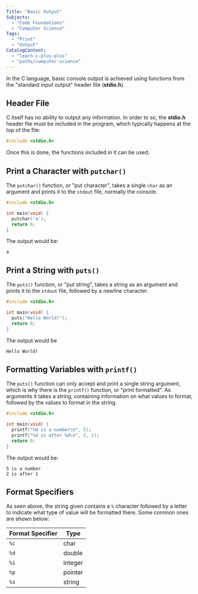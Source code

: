 ```yaml
---
Title: "Basic Output"
Subjects:
  - "Code Foundations"
  - "Computer Science"
Tags:
  - "Print"
  - "Output"
CatalogContent:
  - "learn-c-plus-plus"
  - "paths/computer-science"
---
```


In the C language, basic console output is achieved using functions from the "standard input output" header file (**stdio.h**).

## Header File

C itself has no ability to output any information. In order to so, the **stdio.h** header file must be included in the program, which typically happens at the top of the file:

```c
#include <stdio.h>
```

Once this is done, the functions included in it can be used.

## Print a Character with `putchar()`

The `putchar()` function, or "put character", takes a single `char` as an argument and prints it to the `stdout` file, normally the console.

```c
#include <stdio.h>

int main(void) {
  putchar('a');
  return 0;
}
```

The output would be:

```shell
a
```

## Print a String with `puts()`

The `puts()` function, or "put string", takes a string as an argument and prints it to the `stdout` file, followed by a newline character.

```c
#include <stdio.h>

int main(void) {
  puts("Hello World!");
  return 0;
}
```

The output would be

```shell
Hello World!
```

## Formatting Variables with `printf()`

The `puts()` function can only accept and print a single string argument, which is why there is the `printf()` function, or "print formatted". As arguments it takes a string, containing information on what values to format, followed by the values to format in the string.

```c
#include <stdio.h>

int main(void) {
  printf("%d is a number\n", 5); 
  printf("%d is after %d\n", 2, 1);
  return 0;
}
```

The output would be:

```shell
5 is a number
2 is after 1
```

## Format Specifiers

As seen above, the string given contains a `%` character followed by a letter to indicate what type of value will be formatted there. Some common ones are shown below:

| Format Specifier | Type |
| --- | --- |
| `%c` | char |
| `%d` | double |
| `%i` | integer |
| `%p` | pointer |
| `%s` | string |
